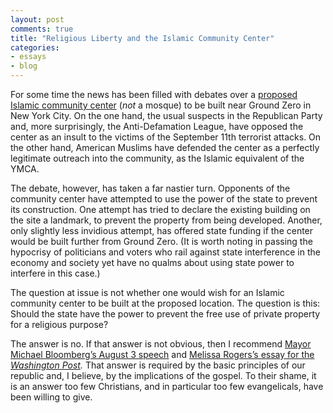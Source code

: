 ```yaml
---
layout: post
comments: true
title: "Religious Liberty and the Islamic Community Center"
categories:
- essays
- blog
---
```


For some time the news has been filled with debates over a [proposed Islamic community center](http://www.religiondispatches.org/archive/politics/3079/no_space_for_american_islam/) (*not* a mosque) to be built near Ground Zero in New York City. On the one hand, the usual suspects in the Republican Party and, more surprisingly, the Anti-Defamation League, have opposed the center as an insult to the victims of the September 11th terrorist attacks. On the other hand, American Muslims have defended the center as a perfectly legitimate outreach into the community, as the Islamic equivalent of the YMCA.

<!--more-->

The debate, however, has taken a far nastier turn. Opponents of the community center have attempted to use the power of the state to prevent its construction. One attempt has tried to declare the existing building on the site a landmark, to prevent the property from being developed. Another, only slightly less invidious attempt, has offered state funding if the center would be built further from Ground Zero. (It is worth noting in passing the hypocrisy of politicians and voters who rail against state interference in the economy and society yet have no qualms about using state power to interfere in this case.)

The question at issue is not whether one would wish for an Islamic community center to be built at the proposed location. The question is this: Should the state have the power to prevent the free use of private property for a religious purpose?

The answer is no. If that answer is not obvious, then I recommend [Mayor Michael Bloomberg’s August 3 speech](http://www.america.gov/st/texttrans-english/2010/August/20100809155711su0.3215143.html) and [Melissa Rogers’s essay for the *Washington Post*](http://newsweek.washingtonpost.com/onfaith/eboo_patel/2010/08/gods_plan_americas_promise.html)*.* That answer is required by the basic principles of our republic and, I believe, by the implications of the gospel. To their shame, it is an answer too few Christians, and in particular too few evangelicals, have been willing to give.
